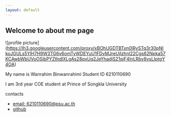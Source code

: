 ```yaml
---
layout: default
---
```


## Welcome to about me page

![profile picture] (https://lh3.googleusercontent.com/proxy/xBOhUGDTBTxn0lRySTq3r30pNIkoJGULs5YlH7H9W3TG6v6omTyWDEYuU1FDvMJreUjIzhnl22Cgs62Npka57KCAwbWbUVoOSjbPYZthdlXLgAs28qxUq2JeYhadjS21qjF4InLRbv8vsLIptgY4OA)

My name is Wanrahim Binwanrahimi Student ID 6210110690

I am 3rd year COE student at Prince of Songkla University


contacts
  - [email: 6210110690@psu.ac.th](mailto:6210110690@psu.ac.th)
  - [github](https://github.com/HimRahim)

